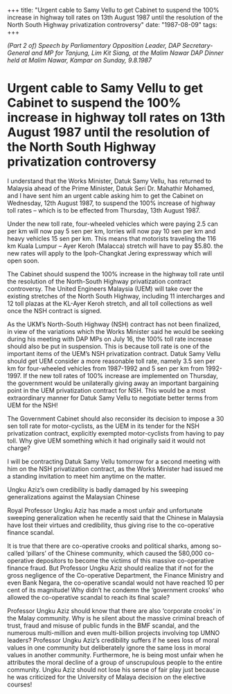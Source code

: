 +++ 
title: "Urgent cable to Samy Vellu to get Cabinet to suspend the 100% increase in highway toll rates on 13th August 1987 until the resolution of the North South Highway privatization controversy"
date: "1987-08-09"
tags:
+++

_(Part 2 of) Speech by Parliamentary Opposition Leader, DAP Secretary-General and MP for Tanjung, Lim Kit Siang, at the Malim Nawar DAP Dinner held at Malim Nawar, Kampar on Sunday, 9.8.1987_

# Urgent cable to Samy Vellu to get Cabinet to suspend the 100% increase in highway toll rates on 13th August 1987 until the resolution of the North South Highway privatization controversy

I understand that the Works Minister, Datuk Samy Vellu, has returned to Malaysia ahead of the Prime Minister, Datuk Seri Dr. Mahathir Mohamed, and I have sent him an urgent cable asking him to get the Cabinet on Wednesday, 12th August 1987, to suspend the 100% increase of highway toll rates – which is to be effected from Thursday, 13th August 1987.</u>

Under the new toll rate, four-wheeled vehicles which were paying 2.5 can per km will now pay 5 sen per km, lorries will now pay 10 sen per km and heavy vehicles 15 sen per km. This means that motorists traveling the 116 km Kuala Lumpur – Ayer Keroh (Malacca) stretch will have to pay $5.80. the new rates will apply to the Ipoh-Changkat Jering expressway which will open soon. 

The Cabinet should suspend the 100% increase in the highway toll rate until the resolution of the North-South Highway privatization contract controversy. The United Engineers Malaysia (UEM) will take over the existing stretches of the North South Highway, including 11 intercharges and 12 toll plazas at the KL-Ayer Keroh stretch, and all toll collections as well once the NSH contract is signed.

As the UKM’s North-South Highway (NSH) contract has not been finalized, in view of the variations which the Works Minister said he would be seeking during his meeting with DAP MPs on July 16, the 100% toll rate increase should also be put in suspension. This is because toll rate is one of the important items of the UEM’s NSH privatization contract. Datuk Samy Vellu should get UEM consider a more reasonable toll rate, namely 3.5 sen per km for four-wheeled vehicles from 1987-1992 and 5 sen per km from 1992-1997. If the new toll rates of 100% increase are implemented on Thursday, the government would be unilaterally giving away an important bargaining point in the UEM privatization contract for NSH. This would be a most extraordinary manner for Datuk Samy Vellu to negotiate better terms from UEM for the NSH!

The Government Cabinet should also reconsider its decision to impose a 30 sen toll rate for motor-cyclists, as the UEM in its tender for the NSH privatization contract, explicitly exempted motor-cyclists from having to pay toll. Why give UEM something which it had originally said it would not charge?

I will be contracting Datuk Samy Vellu tomorrow for a second meeting with him on the NSH privatization contract, as the Works Minister had issued me a standing invitation to meet him anytime on the matter.

Ungku Aziz’s own credibility is badly damaged by his sweeping generalizations against the Malaysian Chinese

Royal Professor Ungku Aziz has made a most unfair and unfortunate sweeping generalization when he recently said that the Chinese in Malaysia have lost their virtues and credibility, thus giving rise to the co-operative finance scandal.

It is true that there are co-operative crooks and political sharks, among so-called ‘pillars’ of the Chinese community, which caused the 580,000 co-operative depositors to become the victims of this massive co-operative finance fraud. But Professor Ungku Aziz should realize that if not for the gross negligence of the Co-operative Department, the Finance Ministry and even Bank Negara, the co-operative scandal would not have reached 10 per cent of its magnitude! Why didn’t he condemn the ‘government crooks’ who allowed the co-operative scandal to reach its final scale?

Professor Ungku Aziz should know that there are also ‘corporate crooks’ in the Malay community. Why is he silent about the massive criminal breach of trust, fraud and misuse of public funds in the BMF scandal, and the numerous multi-million and even multi-billion projects involving top UMNO leaders? Professor Ungku Aziz’s credibility suffers if he sees loss of moral values in one community but deliberately ignore the same loss in moral values in another community. Furthermore,  he is being most unfair when he attributes the moral decline of a group of unscrupulous people to the entire community. Ungku Aziz should not lose his sense of fair play just because he was criticized for the University of Malaya decision on the elective courses!
 
